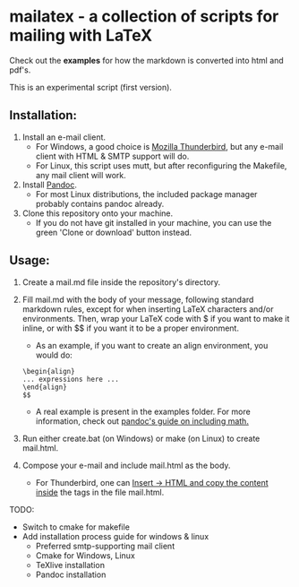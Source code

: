 # mailatex - a collection of scripts for mailing with LaTeX

Check out the **examples** for how the markdown is converted into html and pdf's.

This is an experimental script (first version).

## Installation:
1. Install an e-mail client.
	* For Windows, a good choice is [Mozilla Thunderbird](https://www.thunderbird.net/en-US/), but any e-mail client with HTML & SMTP support will do.
	* For Linux, this script uses mutt, but after reconfiguring the Makefile, any mail client will work.
2. Install [Pandoc](https://pandoc.org/).
	* For most Linux distributions, the included package manager probably contains pandoc already.
3. Clone this repository onto your machine.
	* If you do not have git installed in your machine, you can use the green 'Clone or download' button instead.

## Usage:
1. Create a mail.md file inside the repository's directory.
2. Fill mail.md with the body of your message, following standard markdown rules, except for when inserting LaTeX characters and/or environments. Then, wrap your LaTeX code with $ if you want to make it inline, or with $$ if you want it to be a proper environment.
	* As an example, if you want to create an align environment, you would do:

	```$$
	\begin{align}
	... expressions here ...
	\end{align}
	$$
	```

	* A real example is present in the examples folder. For more information, check out [pandoc's guide on including math.](https://pandoc.org/MANUAL.html#math)
3. Run either create.bat (on Windows) or make (on Linux) to create mail.html.
4. Compose your e-mail and include mail.html as the body.
	* For Thunderbird, one can [Insert -> HTML and copy the content inside](https://www.joshcanhelp.com/how-to-send-html-emails-for-free-using-mozilla-thunderbird/) the <body></body> tags in the file mail.html.


TODO:

* Switch to cmake for makefile
* Add installation process guide for windows & linux
    - Preferred smtp-supporting mail client
    - Cmake for Windows, Linux
    - TeXlive installation
    - Pandoc installation
